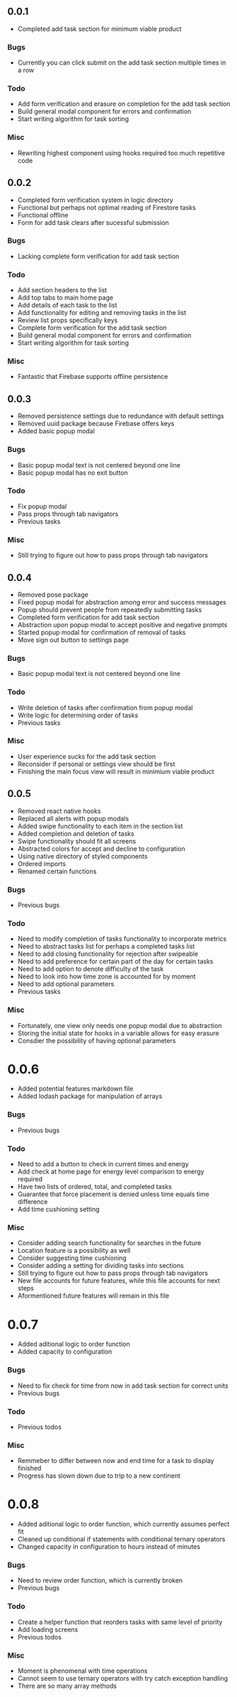 ## 0.0.1

- Completed add task section for minimum viable product

### Bugs

- Currently you can click submit on the add task section multiple times in a row

### Todo

- Add form verification and erasure on completion for the add task section
- Build general modal component for errors and confirmation
- Start writing algorithm for task sorting

### Misc

- Rewriting highest component using hooks required too much repetitive code

## 0.0.2

- Completed form verification system in logic directory
- Functional but perhaps not optimal reading of Firestore tasks
- Functional offline
- Form for add task clears after sucessful submission

### Bugs

- Lacking complete form verification for add task section

### Todo

- Add section headers to the list
- Add top tabs to main home page
- Add details of each task to the list
- Add functionality for editing and removing tasks in the list
- Review list props specifically keys
- Complete form verification for the add task section
- Build general modal component for errors and confirmation
- Start writing algorithm for task sorting

### Misc

- Fantastic that Firebase supports offline persistence

## 0.0.3

- Removed persistence settings due to redundance with default settings
- Removed uuid package because Firebase offers keys
- Added basic popup modal

### Bugs

- Basic popup modal text is not centered beyond one line
- Basic popup modal has no exit button

### Todo

- Fix popup modal
- Pass props through tab navigators
- Previous tasks

### Misc

- Still trying to figure out how to pass props through tab navigators

## 0.0.4

- Removed pose package
- Fixed popup modal for abstraction among error and success messages
- Popup should prevent people from repeatedly submitting tasks
- Completed form verification for add task section
- Abstraction upon popup modal to accept positive and negative prompts
- Started popup modal for confirmation of removal of tasks
- Move sign out button to settings page

### Bugs

- Basic popup modal text is not centered beyond one line

### Todo

- Write deletion of tasks after confirmation from popup modal
- Write logic for determining order of tasks
- Previous tasks

### Misc

- User experience sucks for the add task section
- Reconsider if personal or settings view should be first
- Finishing the main focus view will result in minimium viable product

## 0.0.5

- Removed react native hooks
- Replaced all alerts with popup modals
- Added swipe functionality to each item in the section list
- Added completion and deletion of tasks
- Swipe functionality should fit all screens
- Abstracted colors for accept and decline to configuration
- Using native directory of styled components
- Ordered imports
- Renamed certain functions

### Bugs

- Previous bugs

### Todo

- Need to modify completion of tasks functionality to incorporate metrics
- Need to abstract tasks list for perhaps a completed tasks list
- Need to add closing functionality for rejection after swipeable
- Need to add preference for certain part of the day for certain tasks
- Need to add option to denote difficulty of the task
- Need to look into how time zone is accounted for by moment
- Need to add optional parameters
- Previous tasks

### Misc

- Fortunately, one view only needs one popup modal due to abstraction
- Storing the initial state for hooks in a variable allows for easy erasure
- Consdier the possibility of having optional parameters

# 0.0.6

- Added potential features markdown file
- Added lodash package for manipulation of arrays

### Bugs

- Previous bugs

### Todo

- Need to add a button to check in current times and energy
- Add check at home page for energy level comparison to energy required
- Have two lists of ordered, total, and completed tasks
- Guarantee that force placement is denied unless time equals time difference
- Add time cushioning setting

### Misc

- Consider adding search functionality for searches in the future
- Location feature is a possibility as well
- Consider suggesting time cushioning
- Consider adding a setting for dividing tasks into sections
- Still trying to figure out how to pass props through tab navigators
- New file accounts for future features, while this file accounts for next steps
- Aformentioned future features will remain in this file

# 0.0.7

- Added aditional logic to order function
- Added capacity to configuration 

### Bugs

- Need to fix check for time from now in add task section for correct units
- Previous bugs


### Todo

- Previous todos
 
### Misc 

- Remmeber to differ between now and end time for a task to display finished
- Progress has slown down due to trip to a new continent


# 0.0.8

- Added aditional logic to order function, which currently assumes perfect fit
- Cleaned up conditional if statements with conditional ternary operators
- Changed capacity in configuration to hours instead of minutes

### Bugs

- Need to review order function, which is currently broken
- Previous bugs

### Todo

- Create a helper function that reorders tasks with same level of priority
- Add loading screens
- Previous todos
 
### Misc 

- Moment is phenomenal with time operations
- Cannot seem to use ternary operators with try catch exception handling
- There are so many array methods
